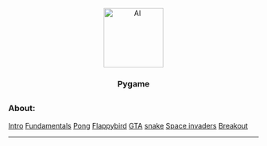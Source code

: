<p align="center">
  <a href="https://github.com/marcoshsq/Pygame">
    <img src="https://github.com/marcoshsq/Pygame/blob/main/Control_Icon.png" alt="AI" width="120" height="120">
  </a>
</p>  
  <h3 align="center">Pygame</h3>
</div>

##

### About:

[Intro](https://www.youtube.com/watch?v=AY9MnQ4x3zk)
[Fundamentals](https://www.youtube.com/watch?v=YOCt8nsQqEo&list=PL8ui5HK3oSiHnIdi0XIAVXHAeulNmBrLy)
[Pong](https://www.youtube.com/watch?v=Qf3-aDXG8q4&list=PL8ui5HK3oSiEk9HaKoVPxSZA03rmr9Z0k)
[Flappybird](https://www.youtube.com/watch?v=UZg49z76cLw&list=PL8ui5HK3oSiF7ZFfwYokCD5myWYhGH24A)
[GTA](https://www.youtube.com/watch?v=4aZe84vvE20)
[snake](https://www.youtube.com/watch?v=QFvqStqPCRU&t=67s)
[Space invaders](https://www.youtube.com/watch?v=o-6pADy5Mdg)
[Breakout](https://www.youtube.com/watch?v=4tVC1vhxiao&t=67s)


---
